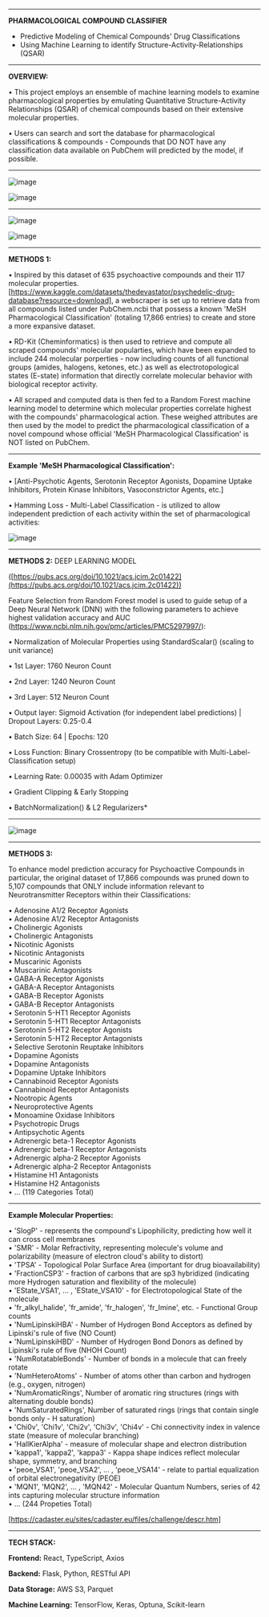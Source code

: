 ________________________________________________________________________________________________________________
**PHARMACOLOGICAL COMPOUND CLASSIFIER**
- Predictive Modeling of Chemical Compounds' Drug Classifications
- Using Machine Learning to identify Structure-Activity-Relationships (QSAR)
________________________________________________________________________________________________________________

**OVERVIEW:**

• This project employs an ensemble of machine learning models to examine pharmacological properties by emulating Quantitative Structure-Activity Relationships (QSAR) of chemical compounds based on their extensive molecular properties. 

• Users can search and sort the database for pharmacological classifications & compounds - Compounds that DO NOT have any classification data available on PubChem will predicted by the model, if possible. 

________________________________________________________________________________________________________________

![image](https://github.com/user-attachments/assets/3792cedb-e24c-43db-8b43-d42e24049459)

![image](https://github.com/user-attachments/assets/4658cd73-f9e4-43e6-a2d0-feae73471db9)

________________________________________________________________________________________________________________

![image](https://github.com/user-attachments/assets/33332207-f3d2-4048-9620-31d982d3de61)

![image](https://github.com/user-attachments/assets/ecb1c8cc-8aac-44f6-9948-90d5415854d6)


________________________________________________________________________________________________________________

**METHODS 1:**

• Inspired by this dataset of 635 psychoactive compounds and their 117 molecular properties. 
[https://www.kaggle.com/datasets/thedevastator/psychedelic-drug-database?resource=download], 
a webscraper is set up to retrieve data from all compounds listed under PubChem.ncbi that possess a known 'MeSH Pharmacological Classification' (totaling 17,866 entries) to create and store a more expansive dataset.

• RD-Kit (Cheminformatics) is then used to retrieve and compute all scraped compounds' molecular popularties, which have been expanded to include 244 molecular porperties - now including counts of all functional groups (amides, halogens, ketones, etc.) as well as electrotopological states (E-state) information that directly correlate molecular behavior with biological receptor activity.

• All scraped and computed data is then fed to a Random Forest machine learning model to determine which molecular properties correlate highest with the compounds' pharmacological action. These weighed attributes are then used by the model to predict the pharmacological classification of a novel compound whose official 'MeSH Pharmacological Classification' is NOT listed on PubChem. 

________________________________________________________________________________________________________________

**Example 'MeSH Pharmacological Classification':**

• [Anti-Psychotic Agents, Serotonin Receptor Agonists, Dopamine Uptake Inhibitors, Protein Kinase Inhibitors, Vasoconstrictor Agents, etc.]

• Hamming Loss - Multi-Label Classification - is utilized to allow independent prediction of each activity within the set of pharmacological activities:

![image](https://github.com/user-attachments/assets/5289915e-480f-4cd7-8765-6997cde6edeb)


________________________________________________________________________________________________________________

**METHODS 2:** DEEP LEARNING MODEL

([https://pubs.acs.org/doi/10.1021/acs.jcim.2c01422](https://pubs.acs.org/doi/10.1021/acs.jcim.2c01422)) <br>

Feature Selection from Random Forest model is used to guide setup of a Deep Neural Network (DNN) with the following parameters to achieve highest validation accuracy and AUC (https://www.ncbi.nlm.nih.gov/pmc/articles/PMC5297997/):


• Normalization of Molecular Properties using StandardScalar() (scaling to unit variance) 

• 1st Layer: 1760 Neuron Count

• 2nd Layer: 1240 Neuron Count

• 3rd Layer: 512 Neuron Count

• Output layer: Sigmoid Activation (for independent label predictions)  |  Dropout Layers: 0.25-0.4 

• Batch Size: 64  |  Epochs: 120

• Loss Function: Binary Crossentropy (to be compatible with Multi-Label-Classification setup)

• Learning Rate: 0.00035 with Adam Optimizer 

• Gradient Clipping & Early Stopping 

• BatchNormalization() & L2 Regularizers*

________________________________________________________________________________________________________________

![image](https://github.com/user-attachments/assets/38c7c6ba-6d76-4152-a24e-d227fc59c10b)


________________________________________________________________________________________________________________

**METHODS 3:**

To enhance model prediction accuracy for Psychoactive Compounds in particular, the original dataset of 17,866 compounds was pruned down to 5,107 compounds that ONLY include information relevant to Neurotransmitter Receptors within their Classifications: 

• Adenosine A1/2 Receptor Agonists<br>
• Adenosine A1/2 Receptor Antagonists<br>
• Cholinergic Agonists<br>
• Cholinergic Antagonists<br>
• Nicotinic Agonists<br>
• Nicotinic Antagonists<br>
• Muscarinic Agonists<br>
• Muscarinic Antagonists<br>
• GABA-A Receptor Agonists<br>
• GABA-A Receptor Antagonists<br>
• GABA-B Receptor Agonists<br>
• GABA-B Receptor Antagonists<br>
• Serotonin 5-HT1 Receptor Agonists<br>
• Serotonin 5-HT1 Receptor Antagonists<br>
• Serotonin 5-HT2 Receptor Agonists<br>
• Serotonin 5-HT2 Receptor Antagonists<br>
• Selective Serotonin Reuptake Inhibitors<br>
• Dopamine Agonists<br>
• Dopamine Antagonists<br>
• Dopamine Uptake Inhibitors<br>
• Cannabinoid Receptor Agonists<br>
• Cannabinoid Receptor Antagonists<br>
• Nootropic Agents<br>
• Neuroprotective Agents<br>
• Monoamine Oxidase Inhibitors<br>
• Psychotropic Drugs<br>
• Antipsychotic Agents<br>
• Adrenergic beta-1 Receptor Agonists<br>
• Adrenergic beta-1 Receptor Antagonists<br>
• Adrenergic alpha-2 Receptor Agonists<br>
• Adrenergic alpha-2 Receptor Antagonists<br>
• Histamine H1 Antagonists<br>
• Histamine H2 Antagonists<br>
• ... (119 Categories Total)
________________________________________________________________________________________________________________

**Example Molecular Properties:**

• 'SlogP' - represents the compound's Lipophilicity, predicting how well it can cross cell membranes<br>
• 'SMR' - Molar Refractivity, representing molecule's volume and polarizability (measure of electron cloud's ability to distort)<br>
• 'TPSA' - Topological Polar Surface Area  (important for drug bioavailability)<br>
• 'FractionCSP3' - fraction of carbons that are sp3 hybridized (indicating more Hydrogen saturation and flexibility of the molecule)<br>
• 'EState_VSA1', ... , 'EState_VSA10' - for Electrotopological State of the molecule<br>
• 'fr_alkyl_halide', 'fr_amide', 'fr_halogen', 'fr_Imine', etc. - Functional Group counts<br>
• 'NumLipinskiHBA' - Number of Hydrogen Bond Acceptors as defined by Lipinski's rule of five (NO Count)<br>
• 'NumLipinskiHBD' - Number of Hydrogen Bond Donors as defined by Lipinski's rule of five (NHOH Count)<br>
• 'NumRotatableBonds' - Number of bonds in a molecule that can freely rotate<br>
• 'NumHeteroAtoms' - Number of atoms other than carbon and hydrogen (e.g., oxygen, nitrogen)<br>
• 'NumAromaticRings', Number of aromatic ring structures (rings with alternating double bonds)<br>
• 'NumSaturatedRings', Number of saturated rings (rings that contain single bonds only - H saturation)<br>
• 'Chi0v', 'Chi1v', 'Chi2v', 'Chi3v', 'Chi4v' - Chi connectivity index in valence state (measure of molecular branching)<br>
• 'HallKierAlpha' - measure of molecular shape and electron distribution<br>
• 'kappa1', 'kappa2', 'kappa3' -  Kappa shape indices reflect molecular shape, symmetry, and branching<br>
• 'peoe_VSA1', 'peoe_VSA2', ... , 'peoe_VSA14' - relate to partial equalization of orbital electronegativity (PEOE)<br>
• 'MQN1', 'MQN2', ... , 'MQN42' - Molecular Quantum Numbers, series of 42 ints capturing molecular structure information<br>
• ... (244 Propeties Total)

[https://cadaster.eu/sites/cadaster.eu/files/challenge/descr.htm]

________________________________________________________________________________________________________________
**TECH STACK:**

**Frontend:** React, TypeScript,  Axios

**Backend:** Flask, Python, RESTful API

**Data Storage:** AWS S3, Parquet

**Machine Learning:** TensorFlow, Keras, Optuna, Scikit-learn

